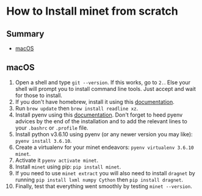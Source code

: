 # How to Install minet from scratch

## Summary

* [macOS](macOS)

## macOS

1. Open a shell and type `git --version`. If this works, go to `2.`. Else your shell will prompt you to install command line tools. Just accept and wait for those to install.
2. If you don't have homebrew, install it using this [documentation](https://brew.sh/index_fr).
3. Run `brew update` then `brew install readline xz`.
4. Install pyenv using this [documentation](https://github.com/pyenv/pyenv-installer#install). Don't forget to heed pyenv advices by the end of the installation and to add the relevant lines to your `.bashrc` or `.profile` file.
5. Install python v3.6.10 using pyenv (or any newer version you may like): `pyenv install 3.6.10`.
6. Create a virtualenv for your minet endeavors: `pyenv virtualenv 3.6.10 minet`.
7. Activate it `pyenv activate minet`.
8. Install `minet` using pip: `pip install minet`.
9. If you need to use `minet extract` you will also need to install `dragnet` by running `pip install lxml numpy Cython` then `pip install dragnet`.
10. Finally, test that everything went smoothly by testing `minet --version`.
